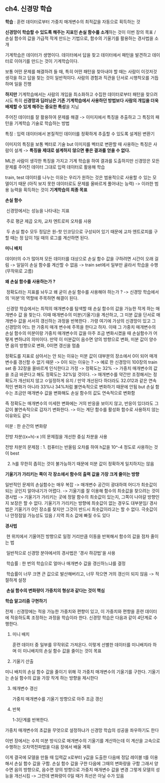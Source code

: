 ## ch4. 신경망 학습

**학습** : 훈련 데이터로부터 가중치 매개변수의 최적값을 자동으로 획득하는 것

**신경망이 학습할 수 있도록 해주는 지표인 손실 함수를 소개**하는 것이 이번 장의 목표 / 손실 함수의 값을 가급적 작게 만드는 기법으로, 함수의 기울기를 활용하는 경사법을 소개

기계학습은 데이터가 생명이다. 데이터에서 답을 찾고 데이터에서 패턴을 발견하고 데이터로 이야기를 만드는 것이 기계학습이다. 

보통 어떤 문제를 해결하려 들 때, 특히 어떤 패턴을 찾아내야 할 때는 사람이 이것저것 생각을 하고 답을 찾는 것이 일반적이다. 사람의 경험과 직관을 단서로 시행착오를 거듭하며 일을 진행 

**하지만** 기계학습에서는 사람의 개입을 최소화하고 수집한 데이터로부터 패턴을 찾으려 시도 특히 **신경망과 딥러닝은 기존 기계학습에서 사용하던 방법보다 사람의 개입을 더욱 배제할 수 있게 해주는 중요한 특성**을 지님 

주어진 데이터를 잘 활용하여 문제를 해결 -> 이미지에서 특징을 추출하고 그 특징의 패턴을 기계학습 기술로 학습하는 방법

특징 : 입력 데이터에서 본질적인 데이터를 정확하게 추출할 수 있도록 설계된 변환기

이미지의 특징을 보통 벡터로 기술 but 이미지를 벡터로 변환할 때 사용하는 특징은 사람이 설계 -> **특징을 제대로 설계하지 않으면 좋은 결과를 얻을 수 없다.**

ML은 사람이 생각한 특징을 가지고 기계 학습을 하여 결과를 도출하지만 신경망은 모든 문제를 주어진 데이터 그대로 입력 데이터로 활용해 학습

train, test 데이터를 나누는 이유는 우리가 원하는 것은 범용적으로 사용할 수 있는 모델이기 때문 (아직 보지 못한 데이터로도 문제를 올바르게 풀어내는 능력) -> 이러한 범용 능력을 획득하는 것이 **기계학습의 최종 목표**



**손실 함수**

​	신경망에서는 성능을 나타내는 지표

​	주로 평균 제곱 오차, 교차 엔트로피 오차를 사용

​	두 손실 함수 모두 정답은 원-핫 인코딩으로 구성되어 있기 때문에 교차 엔트로피를 구할 때는 정	답이 1일 때의 로그를 계산하면 된다.

**미니 배치**

데이터의 수가 많아져 모든 데이터를 대상으로 손실 함수 값을 구하려면 시간이 오래 걸림 -> 일일이 손실 함수를 계산할 수 없음 -> train set에서 일부만 골라서 학습을 수행 (무작위로 고름)



**왜 손실 함수를 사용하는가 ?**

​	정확도라는 지표를 놔두고 왜 굳이 손실 함수를 사용해야 하는가 ? -> 신경망 학습에서의 '미분'의 	역할에 주목하면 해결이 된다. 

​	신경망 학습에서는 최적의 매개변수를 탐색할 때 손실 함수의 값을 가능한 작게 하는 매개변수 값	을 찾는다. 이때 매개변수의 미분(기울기)을 계산하고, 그 미분 값을 단서로 매개변수 값을 서서히 	갱신하는 과정을 반복한다 . 가령 여기에 가상의 신경망이 있고 그 신경망의 어느 한 가중치 매개 변수에 주목을 한다고 하자. 이때 그 가중치 매개변수의 손실 함수의 미분이랑 가중치 매개변수의 값을 아주 조금 변화시켰을 때 손실함수가 어떻게 변하냐의 의미이다. 만약 이 미분값이 음수면 양의 방향으로 변화, 미분 값이 양수면 음의 방향으로 변화, 0이면 갱신을 멈춤

정확도를 지표로 삼아서는 안 되는 이유는 미분 값이 대부분의 장소에서 0이 되어 매개 변수를 갱신할 수 없기 때문 -> 0이 되는 이유는 ? -> 예로 한 신경망이 100장의 train set 중 32장을 올바르게 인식한다고 가정 -> 정확도는 32% -> 가중치 매개변수의 값을 조금 바꾼다고 해도 정확도는 32%일 것이다. -> 매개변수를 약간만 조정해서는 정확도가 개선되지 않고 ㅇ일정하게 유지 / 만약 개선된다 하더라도 32.012과 같은 연속적인 변화가 아니라 33%나 34%처럼 불연속적으로 변화하기 때문에 안됨 but 손실 함수는 조금만 매개변수 값을 변화해도 손실 함수의 값도 연속적으로 변화함

즉 정확도는 매개변수의 미세한 변화에는 거의 반응을 보이지 않고, 반응이 있더라도 그 값이 불연속적으로 갑자기 변화한다. -> 이는 계단 함수를 활성화 함수로 사용하지 않는 이유와도 같다 



미분 : 한 순간의 변화량

전방 차분((x+h)-x )의 문제점을 개선한 중심 차분을 사용

전방 차분의 문제점 : 1. 컴퓨터는 반올림 오차를 하여 h값을 10^-4 정도로 사용하는 것이 best

2. h를 무한히 좁히는 것이 불가능하기 때문에 미분 값이 정확하게 일치하지는 않음



**기울기가 가리키는 쪽이 각 장소에서 함수의 출력 값을 가장 크게 줄이는 방향**



일반적인 문제의 손실함수는 매우 복잡 -> 매개변수 공간이 광대하여 어디가 최솟값이 되는 곳인지 알아내기가 어렵다. -> 기울기를 잘 이용해 함수의 최솟값을 찾으려는 것이 경사법 -> 기울기가 가리키는 곳에 정말 함수의 최솟값이 있는지, 그쪽이 나아갈 방향인지 보장은 할 수 없다. 기울기가 가리키는 방향에 최솟값이 없는 경우도 대부분임/ 경사법은 기울기가 0인 장소를 찾지만 그것이 반드시 최솟값이라고는 할 수 없다. 극솟값이나 안정점일 가능성도 있음 / 지역 최소 값에 빠질 수도 있다

**경사법**

​	현 위치에서 기울어진 방향으로 일정 거리만큼 이동을 반복해서 함수의 값을 점차 줄이는 법

​	일반적으로 신경망 분야에서의 경사법은 '경사 하강법'을 사용

​	학습률 : 한 번의 학습으로 얼마나 매개변수 값을 갱신하느냐를 결정

​	학습률이 너무 크면 큰 값으로 발산해버리고, 너무 작으면 거의 갱신이 되지 않음 -> 적절하게 설정

​	**손실 함수의 변화량이 가중치의  형상과 같다는 것이 핵심**



**학습 알고리즘 구현하기**

전제 : 신경망에는 적응 가능한 가중치와 편향이 있고, 이 가중치와 편향을 훈련 데이터에 적응하도록 조정하는 과정을 학습이라 한다. 신경망 학습은 다음과 같이 4단계로 수행한다.

1. 미니 배치

   훈련 데이터 중 일부를  무작위로 가져온다. 이렇게 선별한 데이터를 미니배치라 하며 이 미니배치의 손실 함수 값을 줄이는 것이 목표

2.  기울기 산출

   미니 배치의 손실 함수 값을 줄이기 위해 각 가중치 매개변수의 기울기를 구한다. 기울기는 손실 함수의 값을 가장 작게 하는 방향을 제시한다

3. 매개변수 갱신

   가중치 매개변수를 기울기 방향으로 아주 조금 갱신

4. 반복

   1-3단계를 반복한다.



가중치 매개변수의 초값을 무엇으로 설정하냐가 신경망 학습의 성공을 좌우하기도 한다

이번 장에서는 수치 미분 방식으로 매개변수의 기울기를 계산하는데 이 계산을 고속으로 수행하는 오차역전파법을 다음 장에서 배울 계획



이게 결국에 모델을 만들 때 입력값 x로부터 y값을 도출한 다음에 정답 레이블 t를 이용해서 손실 함수 값을 구함. 손실 함수 값을 구한 다음에 그때의 변화량을 구함 그래서 양수면 음의 방향으로, 음수면 양의 방향으로 가중치 매개변수 값을 변경 그렇게 모델의 성능을 개선시킴 -> 그런데 변화량이 0일 때가 최선은 아닐 수가 있음



​	




